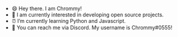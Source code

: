 - 😄 Hey there. I am Chrommy!
- 💫 I am currently interested in developing open source projects.
- ⏰ I’m currently learning Python and Javascript.
- 📄 You can reach me via Discord. My username is Chrommy#0555!
